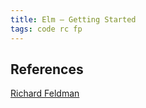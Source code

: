 ```yaml
---
title: Elm — Getting Started
tags: code rc fp
---
```


## References

[Richard Feldman](https://www.youtube.com/watch?v=ukVqQGbxM9A)
